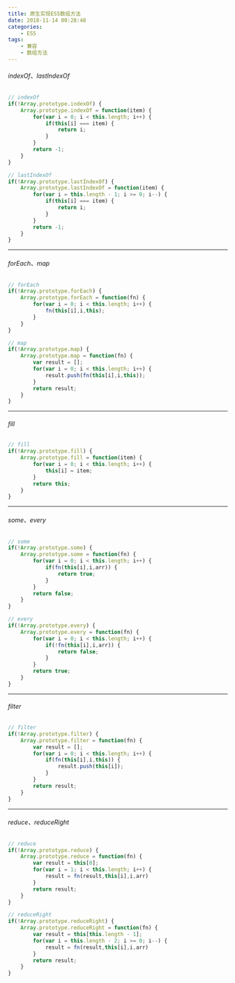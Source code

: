 ```yaml
---
title: 原生实现ES5数组方法
date: 2018-11-14 00:28:48
categories:
	- ES5
tags:
	- 兼容
	- 数组方法
---
```

###### indexOf、lastIndexOf
```javascript
// indexOf
if(!Array.prototype.indexOf) {
    Array.prototype.indexOf = function(item) {
        for(var i = 0; i < this.length; i++) {
            if(this[i] === item) {
                return i;
            }
        }
        return -1;
    }
}
```
<!-- more -->
```javascript
// lastIndexOf
if(!Array.prototype.lastIndexOf) {
    Array.prototype.lastIndexOf = function(item) {
        for(var i = this.length - 1; i >= 0; i--) {
            if(this[i] === item) {
                return i;
            }
        }
        return -1;
    }
}
```
______________________________________________________
###### forEach、map
```javascript
// forEach
if(!Array.prototype.forEach) {
    Array.prototype.forEach = function(fn) {
        for(var i = 0; i < this.length; i++) {
            fn(this[i],i,this);
        }
    }
}
```
```javascript
// map
if(!Array.prototype.map) {
    Array.prototype.map = function(fn) {
        var result = [];
        for(var i = 0; i < this.length; i++) {
            result.push(fn(this[i],i,this));
        }
        return result;
    }
}
```
______________________________________________________
###### fill
```javascript
// fill
if(!Array.prototype.fill) {
    Array.prototype.fill = function(item) {
        for(var i = 0; i < this.length; i++) {
            this[i] = item;
        }
        return this;
    }
}
```
______________________________________________________
###### some、every
```javascript
// some
if(!Array.prototype.some) {
    Array.prototype.some = function(fn) {
        for(var i = 0; i < this.length; i++) {
            if(fn(this[i],i,arr)) {
                return true;
            }
        }
        return false;
    }
}
```
```javascript
// every
if(!Array.prototype.every) {
    Array.prototype.every = function(fn) {
        for(var i = 0; i < this.length; i++) {
            if(!fn(this[i],i,arr)) {
                return false;
            }
        }
        return true;
    }
}
```
______________________________________________________
###### filter
```javascript
// filter
if(!Array.prototype.filter) {
    Array.prototype.filter = function(fn) {
        var result = [];
        for(var i = 0; i < this.length; i++) {
            if(fn(this[i],i,this)) {
                result.push(this[i]);
            }
        }
        return result;
    }
}
```
______________________________________________________
###### reduce、reduceRight
```javascript
// reduce
if(!Array.prototype.reduce) {
    Array.prototype.reduce = function(fn) {
        var result = this[0];
        for(var i = 1; i < this.length; i++) {
            result = fn(result,this[i],i,arr)
        }
        return result;
    }
}
```
```javascript
// reduceRight
if(!Array.prototype.reduceRight) {
    Array.prototype.reduceRight = function(fn) {
        var result = this[this.length - 1];
        for(var i = this.length - 2; i >= 0; i--) {
            result = fn(result,this[i],i,arr)
        }
        return result;
    }
}
```